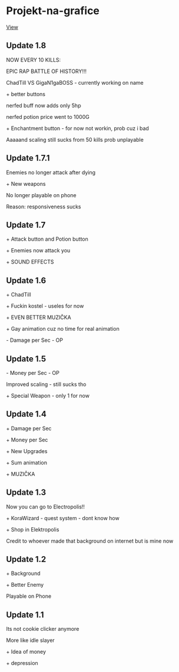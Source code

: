 # Projekt-na-grafice
[View](https://pablomikes.github.io/Projekt-na-grafice/)
<h2>Update 1.8</h2>
<p>NOW EVERY 10 KILLS:</p>
<p>EPIC RAP BATTLE OF HISTORY!!!</p>
<p>ChadTill VS GigaN1gaBOSS - currently working on name</p>
<p>+ better buttons</p>
<p>nerfed buff now adds only 5hp</p>
<p>nerfed potion price went to 1000G</p>
<p>+ Enchantment button - for now not workin, prob cuz i bad</p>
<p>Aaaaand scaling still sucks from 50 kills prob unplayable</p>
<h2>Update 1.7.1</h2>
<p>Enemies no longer attack after dying</p>
<p>+ New weapons</p>
<p>No longer playable on phone </p>
<p>Reason: responsiveness sucks </p>
<h2>Update 1.7 </h2>
<p>+ Attack button and Potion button</p>
<p>+ Enemies now attack you</p>
<p>+ SOUND EFFECTS</p>
<h2>Update 1.6 </h2>
<p>+ ChadTill</p>
<p>+ Fuckin kostel - useles for now</p>
<p>+ EVEN BETTER MUZIČKA</p>
<p>+ Gay animation cuz no time for real animation</p>
<p>- Damage per Sec - OP</p>
<h2>Update 1.5 </h2>
<p>- Money per Sec - OP</p>
<p>Improved scaling - still sucks tho</p>
<p>+ Special Weapon - only 1 for now</p>
<h2>Update 1.4 </h2>
<p>+ Damage per Sec</p>
<p>+ Money per Sec</p>
<p>+ New Upgrades</p>
<p>+ Sum animation</p>
<p>+ MUZIČKA</p>
<h2>Update 1.3</h2>
<p>Now you can go to Electropolis!!</p>
<p>+ KoraWizard - quest system - dont know how</p>
<p>+ Shop in Elektropolis</p>
<p>Credit to whoever made that background on internet but is mine now</p>
<h2>Update 1.2</h2>
<p>+ Background</p>
<p>+ Better Enemy</p>
<p>Playable on Phone</p>
<h2>Update 1.1</h2>
<p>Its not cookie clicker anymore</p>
<p>More like idle slayer</p>
<p>+ Idea of money</p>
<p>+ depression</p>
